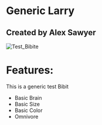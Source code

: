 # Generic Larry
## Created by Alex Sawyer
![Test_Bibite](https://user-images.githubusercontent.com/12953812/163606730-d9603a03-4740-478b-b616-dc2107bdb4ab.png)
# Features:
This is a generic test Bibit

* Basic Brain
* Basic Size
* Basic Color
* Omnivore



